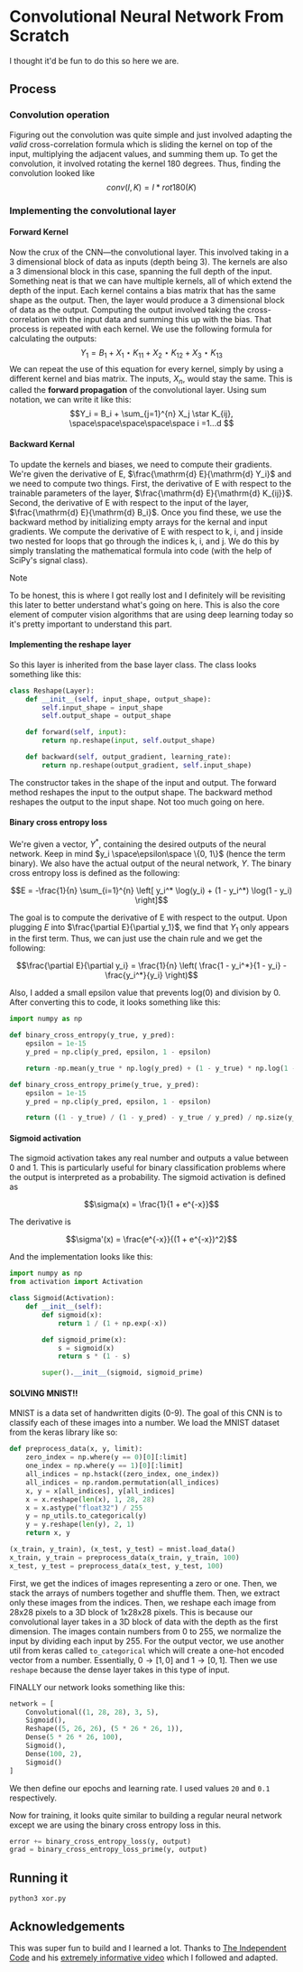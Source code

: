 # Convolutional Neural Network From Scratch

I thought it'd be fun to do this so here we are.

## Process

### Convolution operation

Figuring out the convolution was quite simple and just involved adapting the _valid_ cross-correlation formula which is sliding the kernel on top of the input, multiplying the adjacent values, and summing them up. To get the convolution, it involved rotating the kernel 180 degrees. Thus, finding the convolution looked like $$conv(I, K) = I * rot180(K)$$

### Implementing the convolutional layer

#### Forward Kernel

Now the crux of the CNN—the convolutional layer. This involved taking in a 3 dimensional block of data as inputs (depth being 3). The kernels are also a 3 dimensional block in this case, spanning the full depth of the input. Something neat is that we can have multiple kernels, all of which extend the depth of the input. Each kernel contains a bias matrix that has the same shape as the output. Then, the layer would produce a 3 dimensional block of data as the output. Computing the output involved taking the cross-correlation with the input data and summing this up with the bias. That process is repeated with each kernel. We use the following formula for calculating the outputs: $$Y_1 = B_1 + X_1 \star K_{11} + X_2 \star K_{12} + X_3 \star K_{13}$$
We can repeat the use of this equation for every kernel, simply by using a different kernel and bias matrix. The inputs, $X_n$, would stay the same. This is called the **forward propagation** of the convolutional layer. Using sum notation, we can write it like this: $$Y_i = B_i + \sum_{j=1}^{n} X_j \star K_{ij}, \space\space\space\space\space i =1...d $$

#### Backward Kernal

To update the kernels and biases, we need to compute their gradients. We're given the derivative of E, $\frac{\mathrm{d} E}{\mathrm{d} Y_i}$ and we need to compute two things. First, the derivative of E with respect to the trainable parameters of the layer, $\frac{\mathrm{d} E}{\mathrm{d} K_{ij}}$. Second, the derivative of E with respect to the input of the layer, $\frac{\mathrm{d} E}{\mathrm{d} B_i}$. Once you find these, we use the backward method by initializing empty arrays for the kernal and input gradients. We compute the derivative of E with respect to k, i, and j inside two nested for loops that go through the indices k, i, and j. We do this by simply translating the mathematical formula into code (with the help of SciPy's signal class).

> [!NOTE]
> To be honest, this is where I got really lost and I definitely will be revisiting this later to better understand what's going on here. This is also the core element of computer vision algorithms that are using deep learning today so it's pretty important to understand this part.

#### Implementing the reshape layer

So this layer is inherited from the base layer class. The class looks something like this:

```python
class Reshape(Layer):
    def __init__(self, input_shape, output_shape):
        self.input_shape = input_shape
        self.output_shape = output_shape

    def forward(self, input):
        return np.reshape(input, self.output_shape)

    def backward(self, output_gradient, learning_rate):
        return np.reshape(output_gradient, self.input_shape)
```

The constructor takes in the shape of the input and output. The forward method reshapes the input to the output shape. The backward method reshapes the output to the input shape. Not too much going on here.

#### Binary cross entropy loss

We're given a vector, $Y^*$, containing the desired outputs of the neural network. Keep in mind $y_i \space\epsilon\space \{0, 1\}$ (hence the term binary). We also have the actual output of the neural network, $Y$. The binary cross entropy loss is defined as the following:

$$E = -\frac{1}{n} \sum_{i=1}^{n} \left[ y_i^* \log(y_i) + (1 - y_i^*) \log(1 - y_i) \right]$$

The goal is to compute the derivative of E with respect to the output. Upon plugging $E$ into $\frac{\partial E}{\partial y_1}$, we find that $Y_1$ only appears in the first term. Thus, we can just use the chain rule and we get the following:

$$\frac{\partial E}{\partial y_i} = \frac{1}{n} \left( \frac{1 - y_i^*}{1 - y_i} - \frac{y_i^*}{y_i} \right)$$

Also, I added a small epsilon value that prevents log(0) and division by 0. After converting this to code, it looks something like this:

```python
import numpy as np

def binary_cross_entropy(y_true, y_pred):
    epsilon = 1e-15
    y_pred = np.clip(y_pred, epsilon, 1 - epsilon)

    return -np.mean(y_true * np.log(y_pred) + (1 - y_true) * np.log(1 - y_pred))

def binary_cross_entropy_prime(y_true, y_pred):
    epsilon = 1e-15
    y_pred = np.clip(y_pred, epsilon, 1 - epsilon)

    return ((1 - y_true) / (1 - y_pred) - y_true / y_pred) / np.size(y_true)
```

#### Sigmoid activation

The sigmoid activation takes any real number and outputs a value between 0 and 1. This is particularly useful for binary classification problems where the output is interpreted as a probability. The sigmoid activation is defined as

$$\sigma(x) = \frac{1}{1 + e^{-x}}$$

The derivative is

$$\sigma'(x) = \frac{e^{-x}}{(1 + e^{-x})^2}$$

And the implementation looks like this:

```python
import numpy as np
from activation import Activation

class Sigmoid(Activation):
    def __init__(self):
        def sigmoid(x):
            return 1 / (1 + np.exp(-x))

        def sigmoid_prime(x):
            s = sigmoid(x)
            return s * (1 - s)

        super().__init__(sigmoid, sigmoid_prime)
```

#### SOLVING MNIST!!

MNIST is a data set of handwritten digits (0-9). The goal of this CNN is to classify each of these images into a number. We load the MNIST dataset from the keras library like so:

```python
def preprocess_data(x, y, limit):
    zero_index = np.where(y == 0)[0][:limit]
    one_index = np.where(y == 1)[0][:limit]
    all_indices = np.hstack((zero_index, one_index))
    all_indices = np.random.permutation(all_indices)
    x, y = x[all_indices], y[all_indices]
    x = x.reshape(len(x), 1, 28, 28)
    x = x.astype("float32") / 255
    y = np_utils.to_categorical(y)
    y = y.reshape(len(y), 2, 1)
    return x, y

(x_train, y_train), (x_test, y_test) = mnist.load_data()
x_train, y_train = preprocess_data(x_train, y_train, 100)
x_test, y_test = preprocess_data(x_test, y_test, 100)
```

First, we get the indices of images representing a zero or one. Then, we stack the arrays of numbers together and shuffle them. Then, we extract only these images from the indices. Then, we reshape each image from 28x28 pixels to a 3D block of 1x28x28 pixels. This is because our convolutional layer takes in a 3D block of data with the depth as the first dimension. The images contain numbers from 0 to 255, we normalize the input by dividing each input by 255. For the output vector, we use another util from keras called `to_categorical` which will create a one-hot encoded vector from a number. Essentially, $0 \rightarrow [1, 0]$ and $1 \rightarrow [0, 1]$. Then we use `reshape` because the dense layer takes in this type of input.

FINALLY our network looks something like this:

```python
network = [
    Convolutional((1, 28, 28), 3, 5),
    Sigmoid(),
    Reshape((5, 26, 26), (5 * 26 * 26, 1)),
    Dense(5 * 26 * 26, 100),
    Sigmoid(),
    Dense(100, 2),
    Sigmoid()
]
```

We then define our epochs and learning rate. I used values `20` and `0.1` respectively.

Now for training, it looks quite similar to building a regular neural network except we are using the binary cross entropy loss in this.

```python
error += binary_cross_entropy_loss(y, output)
grad = binary_cross_entropy_loss_prime(y, output)
```

## Running it

```
python3 xor.py
```

## Acknowledgements

This was super fun to build and I learned a lot. Thanks to [The Independent Code](https://www.youtube.com/@independentcode) and his [extremely informative video](https://www.youtube.com/watch?v=Lakz2MoHy6o&list=PLQ4osgQ7WN6PGnvt6tzLAVAEMsL3LBqpm&index=2&t=1723s) which I followed and adapted.
